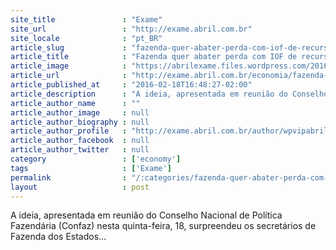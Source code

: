 ```yaml
---
site_title               : "Exame"
site_url                 : "http://exame.abril.com.br"
site_locale              : "pt_BR"
article_slug             : "fazenda-quer-abater-perda-com-iof-de-recursos-da-cpmf"
article_title            : "Fazenda quer abater perda com IOF de recursos da CPMF"
article_image            : "https://abrilexame.files.wordpress.com/2016/09/size_960_16_9_fazenda_aumento_ipi_automoveis_32697.jpg?quality=70&strip=all&w=960"
article_url              : "http://exame.abril.com.br/economia/fazenda-quer-abater-perda-com-iof-de-recursos-da-cpmf/"
article_published_at     : "2016-02-18T16:48:27-02:00"
article_description      : "A ideia, apresentada em reunião do Conselho Nacional de Política Fazendária (Confaz) nesta quinta-feira, 18, surpreendeu os secretários de Fazenda dos Estados..."
article_author_name      : ""
article_author_image     : null
article_author_biography : null
article_author_profile   : "http://exame.abril.com.br/author/wpvipabril/"
article_author_facebook  : null
article_author_twitter   : null
category                 : ['economy']
tags                     : ['Exame']
permalink                : "/:categories/fazenda-quer-abater-perda-com-iof-de-recursos-da-cpmf/"
layout                   : post
---
```


A ideia, apresentada em reunião do Conselho Nacional de Política Fazendária (Confaz) nesta quinta-feira, 18, surpreendeu os secretários de Fazenda dos Estados...
